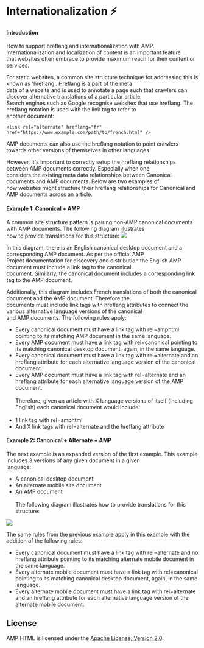 # Internationalization ⚡
#### Introduction
How to support hreflang and internationalization with AMP. Internationalization and localization of content is an important feature<br /> that websites often embrace to provide maximum reach for their content or services.<br />

For static websites, a common site structure technique for addressing this is known as 'hreflang'. Hreflang is a part of the meta <br />data of a website and is used to annotate a page such that crawlers can discover alternative translations of a particular article.<br /> Search engines such as Google recognise websites that use hreflang.
The hreflang notation is used with the link tag to refer to<br /> another document:<br />
```
<link rel="alternate" hreflang="fr" href="https://www.example.com/path/to/french.html" />
```

AMP documents can also use the hreflang notation to point crawlers towards other versions of themselves in other languages.<br />

However, it's important to correctly setup the hreflang relationships between AMP documents correctly. Especially when one<br /> considers the existing meta data relationships between Canonical documents and AMP documents. Below are two examples of <br />how websites might structure their hreflang relationships for Canonical and AMP documents across an article.<br />

#### Example 1: Canonical + AMP

A common site structure pattern is pairing non-AMP canonical documents with AMP documents. The following diagram illustrates<br /> how to provide translations for this structure:
<img src="https://nasrweb.com/images/Sketch.png"/>

In this diagram, there is an English canonical desktop document and a corresponding AMP document. As per the official AMP <br /> Project documentation for discovery and distribution the English AMP document must include a link tag to the canonical<br />  document. Similarly, the canonical document includes a corresponding link tag to the AMP document.<br />

Additionally, this diagram includes French translations of both the canonical document and the AMP document. Therefore the<br />  documents must include link tags with hreflang attributes to connect the various alternative language versions of the canonical<br />  and AMP documents. The following rules apply:<br />

* Every canonical document must have a link tag with rel=amphtml pointing to its matching AMP document in the same language.
* Every AMP document must have a link tag with rel=canonical pointing to its matching canonical desktop document, again, in the same language.
* Every canonical document must have a link tag with rel=alternate and an hreflang attribute for each alternative language version of the canonical document.
* Every AMP document must have a link tag with rel=alternate and an hreflang attribute for each alternative language version of the AMP document.<br /><br />
Therefore, given an article with X language versions of itself (including English) each canonical document would include:<br /><br />
* 1 link tag with rel=amphtml
* And X link tags with rel=alternate and the hreflang attribute

#### Example 2: Canonical + Alternate + AMP
The next example is an expanded version of the first example. This example includes 3 versions of any given document in a given<br />language:<br />

* A canonical desktop document
* An alternate mobile site document
* An AMP document<br /><br />
The following diagram illustrates how to provide translations for this structure:

<img src="https://nasrweb.com/images/Sketch1.png"/>

The same rules from the previous example apply in this example with the addition of the following rules:<br />

* Every canonical document must have a link tag with rel=alternate and no hreflang attribute pointing to its matching alternate mobile document in the same language.
* Every alternate mobile document must have a link tag with rel=canonical pointing to its matching canonical desktop document, again, in the same language.
* Every alternate mobile document must have a link tag with rel=alternate and an hreflang attribute for each alternative language version of the alternate mobile document.

## License

AMP HTML is licensed under the [Apache License, Version 2.0](LICENSE).
